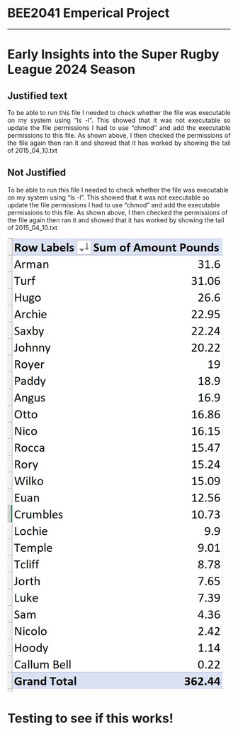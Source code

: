 # BEE2041 Emperical Project

---
# Early Insights into the Super Rugby League 2024 Season

## Justified text
<div style="text-align: justify;">
To be able to run this file I needed to check whether the file was executable on my system using “ls -l”. This showed that it was not executable so update the file permissions I had to use “chmod” and add the executable permissions to this file. As shown above, I then checked the permissions of the file again then ran it and showed that it has worked by showing the tail of 2015_04_10.txt
</div>

## Not Justified
To be able to run this file I needed to check whether the file was executable on my system using “ls -l”. This showed that it was not executable so update the file permissions I had to use “chmod” and add the executable permissions to this file. As shown above, I then checked the permissions of the file again then ran it and showed that it has worked by showing the tail of 2015_04_10.txt

![Alt text](https://github.com/rjm-16/TestingGitFromWindows/blob/main/Testing%20image%20for%20Hackmd.jpg?raw=true)


# Testing to see if this works!
